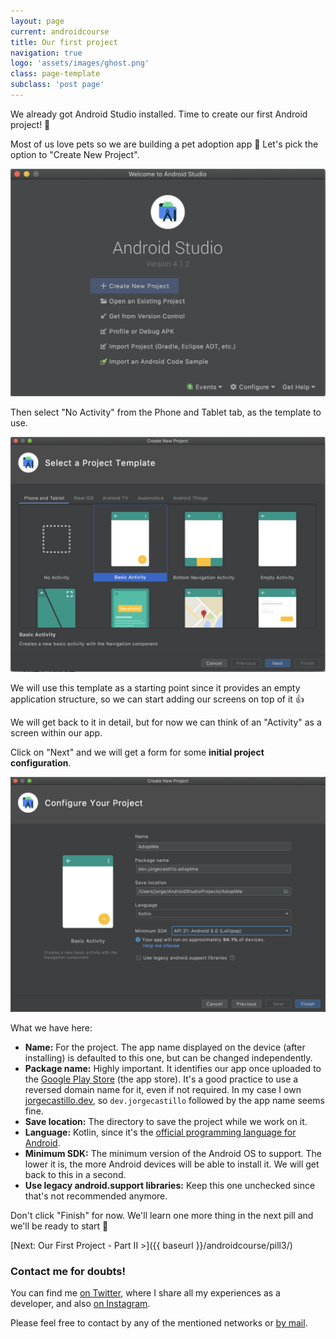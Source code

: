 ```yaml
---
layout: page
current: androidcourse
title: Our first project
navigation: true
logo: 'assets/images/ghost.png'
class: page-template
subclass: 'post page'
---
```


We already got Android Studio installed. Time to create our first Android project! 🙌

Most of us love pets so we are building a pet adoption app 🐶 Let's pick the option to "Create New Project".

<img src="../../assets/images/android studio main menu.png" alt="Android Studio" style="width:600px;">

Then select "No Activity" from the Phone and Tablet tab, as the template to use.

<img src="../../assets/images/android studio create project 1.png" alt="Android Studio" style="width:600px;">

We will use this template as a starting point since it provides an empty application structure, so we can start adding our screens on top of it 👍

We will get back to it in detail, but for now we can think of an "Activity" as a screen within our app.

Click on "Next" and we will get a form for some **initial project configuration**.

<img src="../../assets/images/android studio project config.png" alt="Android Studio" style="width:600px;">

What we have here:

* **Name:** For the project. The app name displayed on the device (after installing) is defaulted to this one, but can be changed independently.
* **Package name:** Highly important. It identifies our app once uploaded to the [Google Play Store](https://play.google.com/store/apps) (the app store). It's a good practice to use a reversed domain name for it, even if not required. In my case I own [jorgecastillo.dev](https://jorgecastillo.dev), so `dev.jorgecastillo` followed by the app name seems fine.
* **Save location:** The directory to save the project while we work on it.
* **Language:** Kotlin, since it's the [official programming language for Android](https://developer.android.com/kotlin).
* **Minimum SDK:** The minimum version of the Android OS to support. The lower it is, the more Android devices will be able to install it. We will get back to this in a second.
* **Use legacy android.support libraries:** Keep this one unchecked since that's not recommended anymore.

Don't click "Finish" for now. We'll learn one more thing in the next pill and we'll be ready to start 🙌

[Next: Our First Project - Part II >]({{ baseurl }}/androidcourse/pill3/)

### Contact me for doubts!

You can find me [on Twitter](https://www.twitter.com/JorgeCastilloPR), where I share all my experiences as a developer, and also [on Instagram](https://www.instagram.com/jorgecastillopr).


Please feel free to contact by any of the mentioned networks or [by mail](mailto:jorge.castillo.prz@gmail.com).
